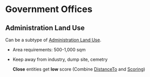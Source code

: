 # Government Offices

## Administration Land Use
Can be a subtype of [Administration Land Use]().

* Area requirements: 500-1,000 sqm

* Keep away from industry, dump site, cemetry

  **Close** entities get **low** score (Combine [DistanceTo]() and [Scoring]())